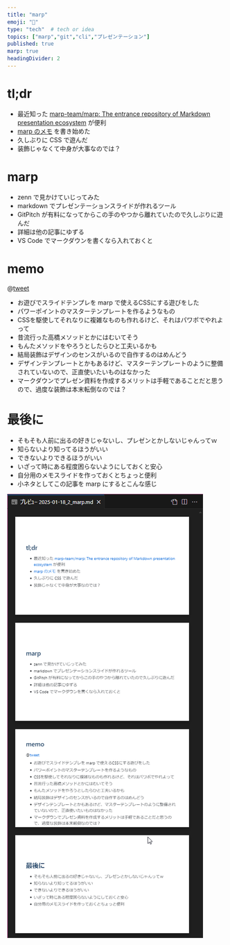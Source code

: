 ```yaml
---
title: "marp"
emoji: "🎁"
type: "tech"  # tech or idea
topics: ["marp","git","cli","プレゼンテーション"]
published: true
marp: true
headingDivider: 2
---
```


# tl;dr

- 最近知った [marp-team/marp: The entrance repository of Markdown presentation ecosystem](https://github.com/marp-team/marp) が便利
- [marp のメモ](https://zenn.dev/raki/scraps/ec8629a5d1f8a3) を書き始めた
- 久しぶりに CSS で遊んだ
- 装飾じゃなくて中身が大事なのでは？

# marp

- zenn で見かけていじってみた
- markdown でプレゼンテーションスライドが作れるツール
- GitPitch が有料になってからこの手のやつから離れていたので久しぶりに遊んだ
- 詳細は他の記事にゆずる
- VS Code でマークダウンを書くなら入れておくと

# memo

@[tweet](https://x.com/raki/status/1873292742778036234)

- お遊びでスライドテンプレを marp で使えるCSSにする遊びをした
- パワーポイントのマスターテンプレートを作るようなもの
- CSSを駆使してそれなりに複雑なものも作れるけど、それはパワポでやれよって
- 昔流行った高橋メソッドとかにはむいてそう
- もんたメソッドをやろうとしたらひと工夫いるかも
- 結局装飾はデザインのセンスがいるので自作するのはめんどう
- デザインテンプレートとかもあるけど、マスターテンプレートのように整備されていないので、正直使いたいものはなかった
- マークダウンでプレゼン資料を作成するメリットは手軽であることだと思うので、過度な装飾は本末転倒なのでは？

# 最後に

- そもそも人前に出るの好きじゃないし、プレゼンとかしないじゃんってｗ
- 知らないより知ってるほうがいい
- できないよりできるほうがいい
- いざって時にある程度困らないようにしておくと安心
- 自分用のメモスライドを作っておくとちょっと便利
- 小ネタとしてこの記事を marp にするとこんな感じ

![marp](/images/2025-01-18_2_marp.png)
